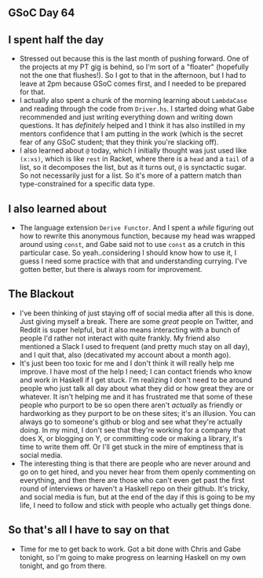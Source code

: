 ## GSoC Day 64

## I spent half the day
 - Stressed out because this is the last month of pushing forward. One of the projects at my PT gig is behind,
   so I'm sort of a "floater" (hopefully not the one that flushes!). So I got to that in the afternoon, but I
   had to leave at 2pm because GSoC comes first, and I needed to be prepared for that. 
 - I actually also spent a chunk of the morning learning about ```LambdaCase``` and reading through the code
   from ```Driver.hs```. I started doing what Gabe recommended and just writing everything down and writing
   down questions. It has *definitely* helped and I think it has also instilled in my mentors confidence that I
   am putting in the work (which is the secret fear of any GSoC student; that they think you're slacking off).
 - I also learned about ```@``` today, which I initially thought was just used like ```(x:xs)```, which is like
   ```rest``` in Racket, where there is a ```head``` and a ```tail``` of a list, so it decomposes the list,
   but as it turns out, ```@``` is synctactic sugar. So not necessarily just for a list. So it's more of a pattern
   match than type-constrained for a specific data type. 
   
 ## I also learned about
  - The language extension ```Derive Functor```. And I spent a *while* figuring out how to rewrite this 
    anonymous function, because my head was wrapped around using ```const```, and Gabe said not to use
    ```const``` as a crutch in this particular case. So yeah..considering I should know how to use it,
    I guess I need some practice with that and understanding currying. I've gotten better, but there is
    always room for improvement.
    
 ## The Blackout
  - I've been thinking of just staying off of social media after all this is done. Just giving myself a break.
    There are some *great* people on Twitter, and Reddit is super helpful, but it also means interacting
    with a bunch of people I'd rather not interact with quite frankly. My friend also mentioned a Slack
    I used to frequent (and pretty much stay on all day), and I quit that, also (decativated my account
    about a month ago). 
  - It's just been too toxic for me and I don't think it will really help me improve. I have most of the help
    I need; I can contact friends who know and work in Haskell if I get stuck. I'm realizing I don't need to
    be around people who just talk all day about what they did or how great they are or whatever. It isn't
    helping me and it has frustrated me that some of these people who purport to be so open there aren't 
    *actually* as friendly or hardworking as they purport to be on these sites; it's an illusion. You can
    always go to someone's github or blog and see what they're actually doing. In my mind, I don't see 
    that they're working for a company that does X, or blogging on Y, or committing code or making a library,
    it's time to write them off. Or I'll get stuck in the mire of emptiness that is social media. 
  - The interesting thing is that there are people who are never around and go on to get hired, and you never 
    hear from them openly commenting on everything, and then there are those who can't even get past the first
    round of interviews or haven't a Haskell repo on their github. It's tricky, and social media is fun, but
    at the end of the day if this is going to be my life, I need to follow and stick with people who actually
    get things done. 
    
 ## So that's all I have to say on that
  - Time for me to get back to work. Got a bit done with Chris and Gabe tonight, so I'm going to make progress
    on learning Haskell on my own tonight, and go from there.
